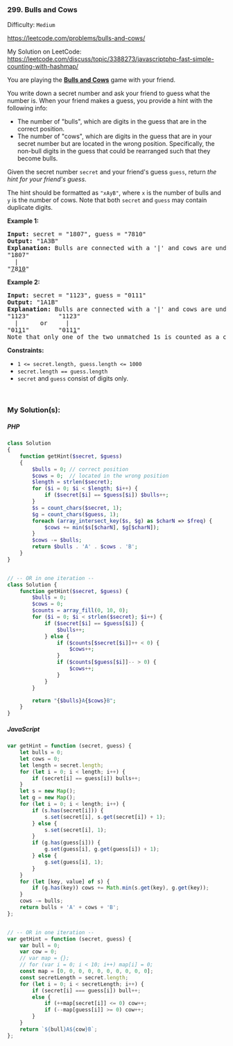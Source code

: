### 299. Bulls and Cows

Difficulty: `Medium`

https://leetcode.com/problems/bulls-and-cows/

My Solution on LeetCode:
https://leetcode.com/discuss/topic/3388273/javascriptphp-fast-simple-counting-with-hashmap/

<p>You are playing the <strong><a href="https://en.wikipedia.org/wiki/Bulls_and_Cows" target="_blank">Bulls and Cows</a></strong> game with your friend.</p>

<p>You write down a secret number and ask your friend to guess what the number is. When your friend makes a guess, you provide a hint with the following info:</p>

<ul>
	<li>The number of "bulls", which are digits in the guess that are in the correct position.</li>
	<li>The number of "cows", which are digits in the guess that are in your secret number but are located in the wrong position. Specifically, the non-bull digits in the guess that could be rearranged such that they become bulls.</li>
</ul>
<p>Given the secret number <code>secret</code> and your friend's guess <code>guess</code>, return <em>the hint for your friend's guess</em>.</p>
<p>The hint should be formatted as <code>"xAyB"</code>, where <code>x</code> is the number of bulls and <code>y</code> is the number of cows. Note that both <code>secret</code> and <code>guess</code> may contain duplicate digits.</p>
<p><strong class="example">Example 1:</strong></p>
<pre><strong>Input:</strong> secret = "1807", guess = "7810"
<strong>Output:</strong> "1A3B"
<strong>Explanation:</strong> Bulls are connected with a '|' and cows are underlined:
"1807"
  |
"<u>7</u>8<u>10</u>"</pre>
<p><strong class="example">Example 2:</strong></p>
<pre><strong>Input:</strong> secret = "1123", guess = "0111"
<strong>Output:</strong> "1A1B"
<strong>Explanation:</strong> Bulls are connected with a '|' and cows are underlined:
"1123"        "1123"
  |      or     |
"01<u>1</u>1"        "011<u>1</u>"
Note that only one of the two unmatched 1s is counted as a cow since the non-bull digits can only be rearranged to allow one 1 to be a bull.
</pre>
<p><strong>Constraints:</strong></p>
<ul>
	<li><code>1 &lt;= secret.length, guess.length &lt;= 1000</code></li>
	<li><code>secret.length == guess.length</code></li>
	<li><code>secret</code> and <code>guess</code> consist of digits only.</li>
</ul>
<p>&nbsp;</p>

### My Solution(s):

##### PHP

```php
class Solution
{
    function getHint($secret, $guess)
    {
        $bulls = 0; // correct position
        $cows = 0;  // located in the wrong position
        $length = strlen($secret);
        for ($i = 0; $i < $length; $i++) {
            if ($secret[$i] == $guess[$i]) $bulls++;
        }
        $s = count_chars($secret, 1);
        $g = count_chars($guess, 1);
        foreach (array_intersect_key($s, $g) as $charN => $freq) {
            $cows += min($s[$charN], $g[$charN]);
        }
        $cows -= $bulls;
        return $bulls . 'A' . $cows . 'B';
    }
}


// -- OR in one iteration --
class Solution {
    function getHint($secret, $guess) {
        $bulls = 0;
        $cows = 0;
        $counts = array_fill(0, 10, 0);
        for ($i = 0; $i < strlen($secret); $i++) {
            if ($secret[$i] == $guess[$i]) {
                $bulls++;
            } else {
                if ($counts[$secret[$i]]++ < 0) {
                    $cows++;
                }
                if ($counts[$guess[$i]]-- > 0) {
                    $cows++;
                }
            }
        }

        return "{$bulls}A{$cows}B";
    }
}
```

##### JavaScript

```js
var getHint = function (secret, guess) {
    let bulls = 0;
    let cows = 0;
    let length = secret.length;
    for (let i = 0; i < length; i++) {
        if (secret[i] == guess[i]) bulls++;
    }
    let s = new Map();
    let g = new Map();
    for (let i = 0; i < length; i++) {
        if (s.has(secret[i])) {
            s.set(secret[i], s.get(secret[i]) + 1);
        } else {
            s.set(secret[i], 1);
        }
        if (g.has(guess[i])) {
            g.set(guess[i], g.get(guess[i]) + 1);
        } else {
            g.set(guess[i], 1);
        }
    }
    for (let [key, value] of s) {
        if (g.has(key)) cows += Math.min(s.get(key), g.get(key));
    }
    cows -= bulls;
    return bulls + 'A' + cows + 'B';
};


// -- OR in one iteration --
var getHint = function (secret, guess) {
    var bull = 0;
    var cow = 0;
    // var map = {};
    // for (var i = 0; i < 10; i++) map[i] = 0;
    const map = [0, 0, 0, 0, 0, 0, 0, 0, 0, 0];
    const secretLength = secret.length;
    for (let i = 0; i < secretLength; i++) {
        if (secret[i] === guess[i]) bull++;
        else {
            if (++map[secret[i]] <= 0) cow++;
            if (--map[guess[i]] >= 0) cow++;
        }
    }
    return `${bull}A${cow}B`;
};

```

